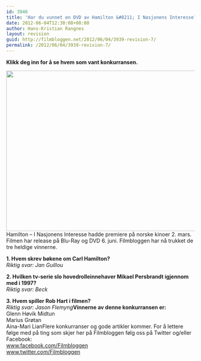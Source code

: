 ```yaml
---
id: 3946
title: 'Har du vunnet en DVD av Hamilton &#8211; I Nasjonens Interesse?'
date: 2012-06-04T12:30:08+00:00
author: Hans-Kristian Rangnes
layout: revision
guid: http://filmbloggen.net/2012/06/04/3939-revision-7/
permalink: /2012/06/04/3939-revision-7/
---
```

**Klikk deg inn for å se hvem som vant konkurransen.<!--more-->**

  
<a href="http://filmbloggen.net/2012/05/28/konkurranse-vinn-dvd-av-hamilton-i-nasjonens-interesse/hamilton/" rel="attachment wp-att-3829"><img class="alignnone size-large wp-image-3829" src="http://filmbloggen.net/wp-content/uploads//2012/05/hamilton-620x429.jpg" alt="" width="620" height="429" /><br /> </a>Hamilton – I Nasjonens Interesse hadde premiere på norske kinoer 2. mars. Filmen har release på Blu-Ray og DVD 6. juni. Filmbloggen har nå trukket de tre heldige vinnerne.

<div>
  <strong>1. Hvem skrev bøkene om Carl Hamilton?</strong><br /> <em><em><em>Riktig svar: Jan Guillou</em></em></em>&nbsp;</p> 
  
  <p>
    <strong>2. Hvilken tv-serie slo hovedrolleinnehaver Mikael Persbrandt igjennom med i 1997?</strong><br /> <em><em>Riktig svar: Beck</em></em>&nbsp;
  </p>
  
  <p>
    <strong>3. Hvem spiller Rob Hart i filmen?</strong><br /> <em>Riktig svar: Jason Flemyng</em><strong>Vinnerne av denne konkurransen er:</strong><br /> Glenn Høvik Midtun<br /> Marius Grøtan<br /> Aina-Mari LianFlere konkurranser og gode artikler kommer. For å lettere følge med på ting som skjer her på Filmbloggen følg oss på Twitter og/eller Facebook:<br /> <a href="http://www.facebook.com/Filmbloggen">www.facebook.com/Filmbloggen</a><br /> <a href="http://www.twitter.com/Filmbloggen">www.twitter.com/Filmbloggen<br /> </a>
  </p>
</div>